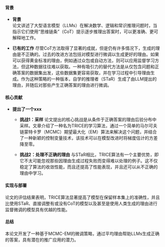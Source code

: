 #### 背景
- **背景**       
    论文讲述了大型语言模型（LLMs）在解决数学、逻辑和常识推理问题时，当指示它们使用“思维链条”（CoT）提示逐步推理出答案时，可以更准确、更可解释地工作。

- **已有的工作**
    尽管CoT方法取得了显著的成就，但是仍有许多情况下，生成的理由是不正确的。过去的改进方法包括对模型进行微调以生成更好的理由。如果可以获得黄金标准的理由，例如通过众包或自动方法，则可以应用监督学习方法，但这种数据往往难以获取。一种有吸引力的替代方法是从仅包含问题和正确答案的数据集出发，这些数据集更容易获取，并在学习过程中引导理由生成。作为这种策略的一种版本，自学的推理者（STaR）生成了由LLM提出的理由，并随后对那些产生正确答案的理由进行微调。

#### 核心贡献
- **提出了一个xxx**
    - **挑战1：采样**
        论文提出的核心挑战是从条件于正确答案的理由后验分布中采样。文章介绍了一种名为TRICE的学习算法，通过一个简单的马尔可夫链蒙特卡罗（MCMC）期望最大化（EM）算法来解决这个问题，并结合了一种新颖的控制变量技术，该技术可以在模型改进时将梯度估计的方差降至零。

    - **挑战2：处理不正确的理由**
        与STaR相比，TRICE算法有一个主要优势，即它不太可能忽视那些因理由生成过程失败而变得难以处理的例子。这不仅稳定了算法的收敛性能，而且还提高了性能表现，并且还可以从不正确的理由中学习。

#### 实现与部署
论文的评估结果表明，TRICE算法显著提高了模型在保留样本集上的准确性，并且比使用STaR、直接调整有或没有CoT的模型以及甚至是使用人类生成的理由进行监督微调的模型具有优越的性能。

#### 总结
本论文开发了一种基于MCMC-EM的微调策略，通过平均理由帮助LLMs生成正确的答案，具有潜在的推广应用的潜力。